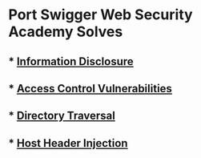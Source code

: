 # Port Swigger Web Security Academy Solves

## * [Information Disclosure](https://github.com/erennuygun/PortSwigger-WebSecAcademy-Solves/blob/master/Information%20Disclosure/Write-Up.md)
## * [Access Control Vulnerabilities](https://github.com/erennuygun/PortSwigger-WebSecAcademy-Solves/blob/master/Access%20Control%20Vulnerabilities/Write-Up.md)
## * [Directory Traversal](https://github.com/erennuygun/PortSwigger-WebSecAcademy-Solves/blob/master/Directory%20Traversal/Write-Up.md)
## * [Host Header Injection](https://github.com/erennuygun/PortSwigger-WebSecAcademy-Solves/blob/master/Host%20Header%20Injection/WriteUp.md)


